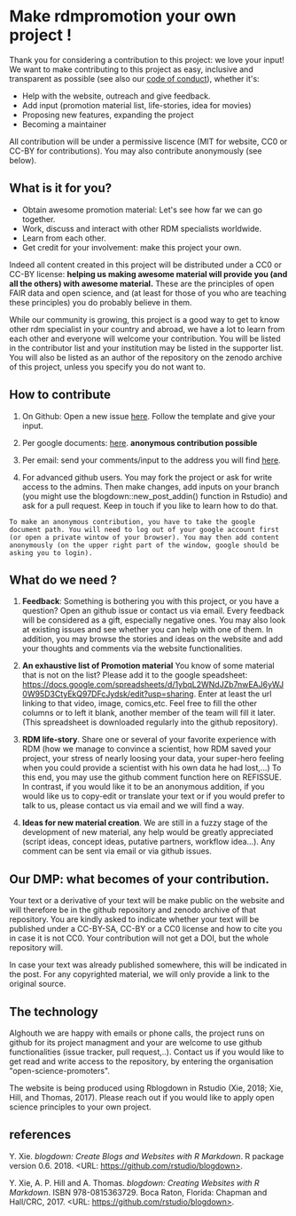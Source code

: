 # Make rdmpromotion your own project !

Thank you for considering a contribution to this project: we love your input! We want to make contributing to this project as easy, inclusive and transparent as possible (see also our [code of conduct](https://github.com/open-science-promoters/RDM-promotion/blob/master/conduct.md)), whether it's:

- Help with the website, outreach and give feedback.
- Add input (promotion material list, life-stories, idea for movies)
- Proposing new features, expanding the project
- Becoming a maintainer

All contribution will be under a permissive liscence (MIT for website, CC0 or CC-BY for contributions). You may also contribute anonymously (see below).


## What is it for you? 

- Obtain awesome promotion material: Let's see how far we can go together.
- Work, discuss and interact with other RDM specialists worldwide.
- Learn from each other.
- Get credit for your involvement: make this project your own.

 

Indeed all content created in this project will be distributed under a CC0 or CC-BY license: **helping us making awesome material will provide you (and all the others) with awesome material.** These are the principles of open FAIR data and open science, and (at least for those of you who are teaching these principles) you do probably believe in them.

While our community is growing, this project is a good way to get to know other rdm specialist in your country and abroad, we have a lot to learn from each other and everyone will welcome your contribution.
You will be listed in the contributor list and your institution may be listed in the supporter list. You will also be listed as an author of the repository on the zenodo archive of this project, unless you specify you do not want to.



## How to contribute


1. On Github: Open a new issue [here](https://github.com/open-science-promoters/RDM-promotion/issues/new). Follow the template and give your input.

1. Per google documents:  [here](https://docs.google.com/document/d/1LW2ITeM5lqnt5eJ5QfuDbzsepSOQIMKFYI3evycP55U/edit?usp=sharing). **anonymous contribution possible** 




2. Per email: send your comments/input to the address you will find [here](https://rdmpromotion.rbind.io/contact/). 



3. For advanced github users. You may fork the project or ask for write access to the admins. Then make changes, add inputs on your branch (you might use the blogdown::new_post_addin() function in Rstudio) and ask for a pull request. Keep in touch if you like to learn how to do that. 

```
To make an anonymous contribution, you have to take the google document path. You will need to log out of your google account first (or open a private wintow of your browser). You may then add content anonymously (on the upper right part of the window, google should be asking you to login).

```

## What do we need ?

1. **Feedback**: Something is bothering you with this project, or you have a question? Open an github issue or contact us via email. Every feedback will be considered as a gift, especially negative ones. You may also look at existing issues and see whether you can help with one of them. In addition, you may browse the stories and ideas on the website and add your thoughts and comments via the website functionalities.

1. **An exhaustive list of Promotion material** You know of some material that is not on the list? Please add it to the google speadsheet: 
https://docs.google.com/spreadsheets/d/1ybqL2WNdJZb7nwEAJ6yWJ0W95D3CtyEkQ97DFcJydsk/edit?usp=sharing. Enter at least the url linking to that video, image, comics,etc. Feel free to fill the other columns or to left it blank, another member of the team will fill it later. (This spreadsheet is downloaded  regularly into the github repository).

2. **RDM life-story**. Share one or several of your favorite experience with RDM (how we manage to convince a scientist, how RDM saved your project, your stress of nearly loosing your data, your super-hero feeling when you could provide a scientist with his own data he had lost,...) To this end, you may use the github comment function here on REFISSUE. In contrast, if you would like it to be an anonymous addition, if you would like us to copy-edit or translate your text or if you would prefer to talk to us, please contact us via email and we will find a way.

3. **Ideas for new material creation**. We are still in a fuzzy stage of the development of new material, any help would be greatly appreciated (script ideas, concept ideas, putative partners, workflow idea...). Any comment can be sent via email or via github issues.

## Our DMP: what becomes of your contribution. 

Your text or a derivative of your text will be make public on the website and will therefore be in the github repository and zenodo archive of that repository. You are kindly asked to indicate whether your text will be published under a CC-BY-SA, CC-BY or a CC0 license and how to cite you in case it is not CC0. Your contribution will not get a DOI, but the whole repository will.

In case your text was already published somewhere, this will be indicated in the post. For any copyrighted material, we will only provide a link to the original source.

## The technology

Alghouth we are happy with emails or phone calls, 
the project runs on github for its project managment
and your are welcome to use github functionalities (issue tracker, pull request,..).
Contact us if you would like to get read and write access to the repository, by entering the organisation "open-science-promoters". 

The website is being produced using Rblogdown in Rstudio (Xie, 2018; Xie, Hill, and Thomas, 2017). Please reach out if you would like to apply open science principles to your own project.

## references

Y. Xie. _blogdown: Create Blogs and Websites with R Markdown_. R package version 0.6.
2018. <URL: https://github.com/rstudio/blogdown>.

Y. Xie, A. P. Hill and A. Thomas. _blogdown: Creating Websites with R Markdown_. ISBN
978-0815363729. Boca Raton, Florida: Chapman and Hall/CRC, 2017. <URL:
https://github.com/rstudio/blogdown>.